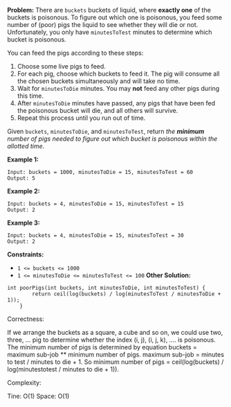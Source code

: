 **Problem:**
There are `buckets` buckets of liquid, where **exactly one** of the buckets is poisonous. To figure out which one is poisonous, you feed some number of (poor) pigs the liquid to see whether they will die or not. Unfortunately, you only have `minutesToTest` minutes to determine which bucket is poisonous.

You can feed the pigs according to these steps:

1. Choose some live pigs to feed.
2. For each pig, choose which buckets to feed it. The pig will consume all the chosen buckets simultaneously and will take no time.
3. Wait for `minutesToDie` minutes. You may **not** feed any other pigs during this time.
4. After `minutesToDie` minutes have passed, any pigs that have been fed the poisonous bucket will die, and all others will survive.
5. Repeat this process until you run out of time.

Given `buckets`, `minutesToDie`, and `minutesToTest`, return *the **minimum** number of pigs needed to figure out which bucket is poisonous within the allotted time*.

 

**Example 1:**

```
Input: buckets = 1000, minutesToDie = 15, minutesToTest = 60
Output: 5
```

**Example 2:**

```
Input: buckets = 4, minutesToDie = 15, minutesToTest = 15
Output: 2
```

**Example 3:**

```
Input: buckets = 4, minutesToDie = 15, minutesToTest = 30
Output: 2
```

 

**Constraints:**

- `1 <= buckets <= 1000`
- `1 <= minutesToDie <= minutesToTest <= 100`
**Other Solution:**
```
int poorPigs(int buckets, int minutesToDie, int minutesToTest) {
        return ceil(log(buckets) / log(minutesToTest / minutesToDie + 1));
    }
```
Correctness:

If we arrange the buckets as a square, a cube and so on, we could use two, three, ... pig to determine whether the index (i, j), (i, j, k), .... is poisonous. The minimum number of pigs is determined by equation buckets = maximum sub-job ** minimum number of pigs. maximum sub-job = minutes to test / minutes to die + 1. So minimum number of pigs = ceil(log(buckets) / log(minutestotest / minutes to die + 1)).

Complexity:

Tine: O(1)
Space: O(1)